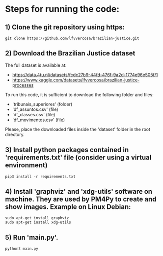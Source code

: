 # Steps for running the code:

## 1) Clone the git repository using https:

	git clone https://github.com/lfvvercosa/brazilian-justice.git

## 2) Download the Brazilian Justice dataset

The full dataset is available at: 

- https://data.4tu.nl/datasets/fcdc27b9-44fd-476f-9a2d-1774e96e505f/1
- https://www.kaggle.com/datasets/lfvvercosa/brazilian-justice-processes

To run this code, it is sufficient to download the following folder and files:
- 'tribunais_superiores' (folder)
- 'df_assuntos.csv' (file)
- 'df_classes.csv' (file)
- 'df_movimentos.csv' (file) 

Please, place the downloaded files inside the 'dataset' folder in the root directory. 

## 3) Install python packages contained in 'requirements.txt' file (consider using a virtual environment)

	pip3 install -r requirements.txt

## 4) Install 'graphviz' and 'xdg-utils' software on machine. They are used by PM4Py to create and show images. Example on Linux Debian:

	sudo apt-get install graphviz
	sudo apt-get install xdg-utils

## 5) Run 'main.py'.

	python3 main.py

